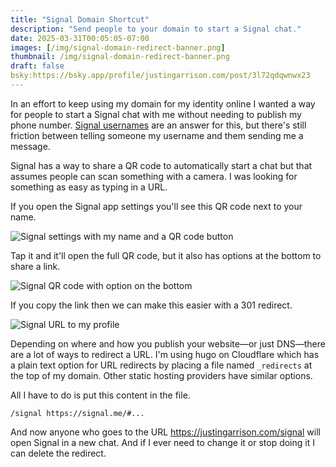 ```yaml
---
title: "Signal Domain Shortcut"
description: "Send people to your domain to start a Signal chat."
date: 2025-03-31T00:05:05-07:00
images: [/img/signal-domain-redirect-banner.png]
thumbnail: /img/signal-domain-redirect-banner.png
draft: false
bsky:https://bsky.app/profile/justingarrison.com/post/3l72qdqwnwx23
---
```


In an effort to keep using my domain for my identity online I wanted a way for people to start a Signal chat with me without needing to publish my phone number. [Signal usernames](https://signal.org/blog/phone-number-privacy-usernames/) are an answer for this, but there's still friction between telling someone my username and them sending me a message.

Signal has a way to share a QR code to automatically start a chat but that assumes people can scan something with a camera. I was looking for something as easy as typing in a URL.

If you open the Signal app settings you'll see this QR code next to your name.

![Signal settings with my name and a QR code button](/img/signal-settings-qr-1.jpg)

Tap it and it'll open the full QR code, but it also has options at the bottom to share a link.

![Signal QR code with option on the bottom](/img/signal-settings-qr-2.jpg)

If you copy the link then we can make this easier with a 301 redirect.

![Signal URL to my profile](/img/signal-settings-qr-3.jpg)

Depending on where and how you publish your website—or just DNS—there are a lot of ways to redirect a URL.
I'm using hugo on Cloudflare which has a plain text option for URL redirects by placing a file named `_redirects` at the top of my domain. Other static hosting providers have similar options.

All I have to do is put this content in the file.

```
/signal https://signal.me/#...
```

And now anyone who goes to the URL <https://justingarrison.com/signal> will open Signal in a new chat.
And if I ever need to change it or stop doing it I can delete the redirect.
